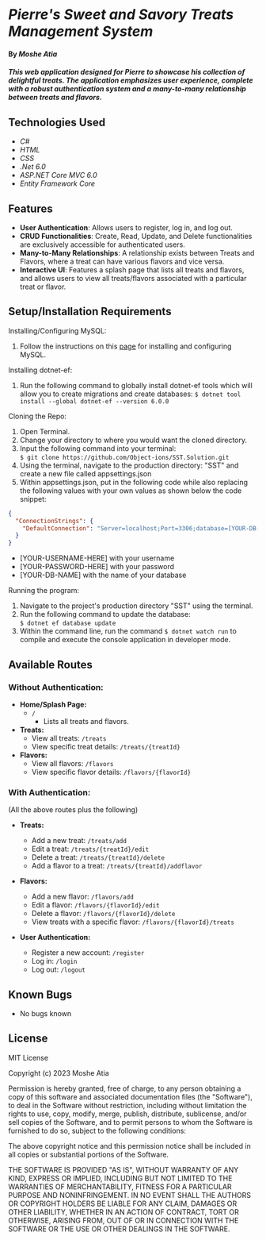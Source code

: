 # _Pierre's Sweet and Savory Treats Management System_

#### By _**Moshe Atia**_

#### _This web application designed for Pierre to showcase his collection of delightful treats. The application emphasizes user experience, complete with a robust authentication system and a many-to-many relationship between treats and flavors._

## Technologies Used

- _C#_
- _HTML_
- _CSS_
- _.Net 6.0_
- _ASP.NET Core MVC 6.0_
- _Entity Framework Core_

## Features

- **User Authentication**: Allows users to register, log in, and log out.
- **CRUD Functionalities**: Create, Read, Update, and Delete functionalities are exclusively accessible for authenticated users.
- **Many-to-Many Relationships**: A relationship exists between Treats and Flavors, where a treat can have various flavors and vice versa.
- **Interactive UI**: Features a splash page that lists all treats and flavors, and allows users to view all treats/flavors associated with a particular treat or flavor.

## Setup/Installation Requirements

Installing/Configuring MySQL:

1. Follow the instructions on this <a href="https://old.learnhowtoprogram.com/c-and-net/getting-started-with-c/installing-and-configuring-mysql">page</a> for installing and configuring MySQL.

Installing dotnet-ef:

1. Run the following command to globally install dotnet-ef tools which will allow you to create migrations and create databases:
   `$ dotnet tool install --global dotnet-ef --version 6.0.0`

Cloning the Repo:

1. Open Terminal.
2. Change your directory to where you would want the cloned directory.
3. Input the following command into your terminal:  
   `$ git clone https://github.com/Object-ions/SST.Solution.git`
4. Using the terminal, navigate to the production directory: "SST" and create a new file called appsettings.json
5. Within appsettings.json, put in the following code while also replacing the following values with your own values as shown below the code snippet:

```json
{
  "ConnectionStrings": {
    "DefaultConnection": "Server=localhost;Port=3306;database=[YOUR-DB-NAME];uid=[YOUR-USERNAME-HERE];pwd=[YOUR-PASSWORD-HERE];"
  }
}
```

- [YOUR-USERNAME-HERE] with your username
- [YOUR-PASSWORD-HERE] with your password
- [YOUR-DB-NAME] with the name of your database

Running the program:

1. Navigate to the project's production directory "SST" using the terminal.
2. Run the following command to update the database:  
   `$ dotnet ef database update`
3. Within the command line, run the command `$ dotnet watch run` to compile and execute the console application in developer mode.

## Available Routes

### Without Authentication:

- **Home/Splash Page:**
  - `/`
    - Lists all treats and flavors.
- **Treats:**
  - View all treats: `/treats`
  - View specific treat details: `/treats/{treatId}`
- **Flavors:**
  - View all flavors: `/flavors`
  - View specific flavor details: `/flavors/{flavorId}`

### With Authentication:

(All the above routes plus the following)

- **Treats:**
  - Add a new treat: `/treats/add`
  - Edit a treat: `/treats/{treatId}/edit`
  - Delete a treat: `/treats/{treatId}/delete`
  - Add a flavor to a treat: `/treats/{treatId}/addflavor`
- **Flavors:**

  - Add a new flavor: `/flavors/add`
  - Edit a flavor: `/flavors/{flavorId}/edit`
  - Delete a flavor: `/flavors/{flavorId}/delete`
  - View treats with a specific flavor: `/flavors/{flavorId}/treats`

- **User Authentication:**
  - Register a new account: `/register`
  - Log in: `/login`
  - Log out: `/logout`

## Known Bugs

- No bugs known

## License

MIT License

Copyright (c) 2023 Moshe Atia

Permission is hereby granted, free of charge, to any person obtaining a copy of this software and associated documentation files (the "Software"), to deal in the Software without restriction, including without limitation the rights to use, copy, modify, merge, publish, distribute, sublicense, and/or sell copies of the Software, and to permit persons to whom the Software is furnished to do so, subject to the following conditions:

The above copyright notice and this permission notice shall be included in all copies or substantial portions of the Software.

THE SOFTWARE IS PROVIDED "AS IS", WITHOUT WARRANTY OF ANY KIND, EXPRESS OR IMPLIED, INCLUDING BUT NOT LIMITED TO THE WARRANTIES OF MERCHANTABILITY, FITNESS FOR A PARTICULAR PURPOSE AND NONINFRINGEMENT. IN NO EVENT SHALL THE AUTHORS OR COPYRIGHT HOLDERS BE LIABLE FOR ANY CLAIM, DAMAGES OR OTHER LIABILITY, WHETHER IN AN ACTION OF CONTRACT, TORT OR OTHERWISE, ARISING FROM, OUT OF OR IN CONNECTION WITH THE SOFTWARE OR THE USE OR OTHER DEALINGS IN THE SOFTWARE.
